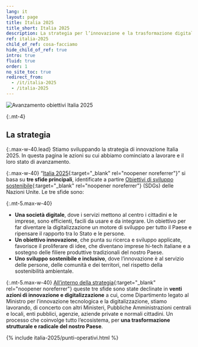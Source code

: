 ```yaml
---
lang: it
layout: page
title: Italia 2025
title_short: Italia 2025
description: La strategia per l’innovazione e la trasformazione digitale del Paese
ref: italia-2025
child_of_ref: cosa-facciamo
hide_child_of_ref: true
intro: true
fluid: true
order: 1
no_site_toc: true
redirect_from:
  - /it/italia-2025
  - /italia-2025
---
```


<div class="container">
    <div class="row">
        <div class="col-12 col-lg-10 offset-lg-1">
            <img class="img-fluid" alt="Avanzamento obiettivi Italia 2025" src="{{ site.baseurl }}/assets/images/italia-2025/obiettivi-italia-2025.jpg">
        </div>
    </div>
</div>

<div class="container" markdown="1">

{:.mt-4}
## La strategia

{:.max-w-40.lead}
Stiamo sviluppando la strategia di innovazione Italia 2025. In questa pagina le azioni su cui abbiamo cominciato a lavorare e il loro stato di avanzamento.

{:.max-w-40}
“[Italia 2025](https://docs.italia.it/italia/mid/piano-nazionale-innovazione-2025-docs/it/stabile/index.html){:target="_blank" rel="noopener noreferrer"}” si basa su **tre sfide principali**, identificate a partire [Obiettivi di sviluppo sostenibile](https://www.un.org/sustainabledevelopment/sustainable-development-goals/){:target="_blank" rel="noopener noreferrer"} (SDGs) delle Nazioni Unite. Le tre sfide sono:

{:.mt-5.max-w-40}
* **Una società digitale**, dove i servizi mettono al centro i cittadini e le imprese, sono efficienti, facili da usare e da integrare. Un obiettivo per far diventare la digitalizzazione un motore di sviluppo per tutto il Paese e ripensare il rapporto tra lo Stato e le persone.
* **Un obiettivo innovazione**, che punta su ricerca e sviluppo applicate, favorisce il proliferare di idee, che diventano imprese hi-tech italiane e a sostegno delle filiere produttive tradizionali del nostro Paese.
* **Uno sviluppo sostenibile e inclusivo**, dove l’innovazione è al servizio delle persone, delle comunità e dei territori, nel rispetto della sostenibilità ambientale.

{:.mt-5.max-w-40}
[All’interno della strategia](https://docs.italia.it/italia/mid/piano-nazionale-innovazione-2025-docs/it/stabile/index.html){:target="_blank" rel="noopener noreferrer"} queste tre sfide sono state declinate in **venti azioni di innovazione e digitalizzazione** a cui, come Dipartimento legato al Ministro per l’innovazione tecnologica e la digitalizzazione, stiamo lavorando, di concerto con altri Ministeri, Pubbliche Amministrazioni centrali e locali, enti pubblici, agenzie, aziende private e normali cittadini. Un processo che coinvolge tutto l’ecosistema, per **una trasformazione strutturale e radicale del nostro Paese**.
</div>

{% include italia-2025/punti-operativi.html %}
